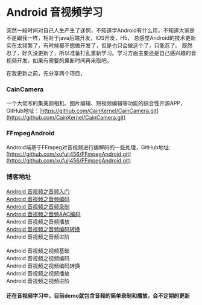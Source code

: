 # Android 音视频学习
突然一段时间对自己人生产生了迷惘，不知道学Android有什么用，不知道大家是不是跟我一样，相对于java后端开发，IOS开发，H5，
总感觉Android的技术更新实在太频繁了，有时候都不想做开发了，但是也只会做这个了，只能忍了。
既然忍了，好久没更新了，所以准备打乱重新学习。学习方面主要还是自己感兴趣的音视频开发，如果有需要的果断时间再来取吧。

在我更新之前，先分享两个项目，
### CainCamera
一个大佬写的集美颜相机、图片编辑、短视频编辑等功能的综合性开源APP，GitHub地址：[https://github.com/CainKernel/CainCamera.git](https://github.com/CainKernel/CainCamera.git)
### FFmpegAndroid
Android端基于FFmpeg对音视频进行编解码的一些处理，GitHub地址:[https://github.com/xufuji456/FFmpegAndroid.git](https://github.com/xufuji456/FFmpegAndroid.git)



### 博客地址
[Android 音视频之音频入门](https://www.jianshu.com/p/916813e847d3)<br/>
[Android 音视频之音频编码](https://www.jianshu.com/p/e2dcbdfdf97e)<br/>
[Android 音视频之音频录制](https://www.jianshu.com/p/0dc3ce1ed626)<br/>
[Android 音视频之音频AAC编码](https://www.jianshu.com/p/5c09cae5ce64)<br/>
Android 音视频之音频播放<br/>
[Android 音视频之音频编码转换](https://www.jianshu.com/p/8ebffa8e3d7c)<br/>
Android 音视频之音频进阶<br/>
<br/>
Android 音视频之视频基础<br/>
Android 音视频之视频编码<br/>
Android 音视频之视频编码转换<br/>
Android 音视频之视频播放<br/>
Android 音视频之视频进阶<br/>

#### 还在音视频学习中，目前demo就包含音频的简单录制和播放，会不定期的更新
